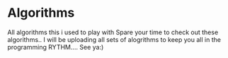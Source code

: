# Algorithms
All algorithms this i used to play with Spare your time to check out these algorithms.. I will be uploading all sets of alogrithms to keep you all in the programming RYTHM.... See ya:)
